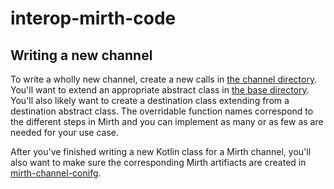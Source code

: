 # interop-mirth-code

## Writing a new channel
To write a wholly new channel, create a new calls in [the channel directory](src/main/kotlin/com/projectronin/interop/mirth/channel).
You'll want to extend an appropriate abstract class in [the base directory](src/main/kotlin/com/projectronin/interop/mirth/channel/base).
You'll also likely want to create a destination class extending from a destination abstract class.
The overridable function names correspond to the different steps in Mirth and you can implement as many or as few as are needed
for your use case.

After you've finished writing a new Kotlin class for a Mirth channel, you'll also want to make sure the corresponding
Mirth artifiacts are created in [mirth-channel-conifg](../mirth-channel-config).
